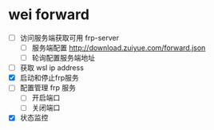 # wei forward

- [ ] 访问服务端获取可用 frp-server
    - [ ] 服务端配置 http://download.zuiyue.com/forward.json
    - [ ] 轮询配置服务端地址
- [ ] 获取 wsl ip address
- [x] 启动和停止frp服务
- [ ] 配置管理 frp 服务
    - [ ] 开启端口
    - [ ] 关闭端口
- [x] 状态监控